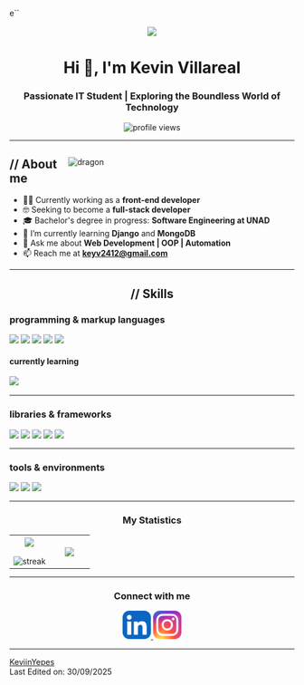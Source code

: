 e``<p align="center">
  <picture>
    <img align="center" src="https://github.com/7oSkaaa/7oSkaaa/blob/main/Images/about_me.gif?raw=true" width="50px">
  </picture>
</p>

<h1 align="center">Hi 👋, I'm Kevin Villareal</h1>
<h3 align="center">Passionate IT Student | Exploring the Boundless World of Technology</h3>

<p align="center">
  <img src="https://komarev.com/ghpvc/?username=KeviinYepes&label=Profile%20views&color=0e75b6&style=flat" alt="profile views" />
</p>

---

<div>
<img align="right" width="400" alt="dragon" src="https://i.pinimg.com/originals/5f/29/30/5f293030b863a0c6f927959f7c57d3bc.jpg"/>

<h2> // About me </h2>

- 👨‍💻 Currently working as a **front-end developer**
- 🤓 Seeking to become a **full-stack developer**
- 🎓 Bachelor's degree in progress: **Software Engineering at UNAD**
- 🌱 I’m currently learning **Django** and **MongoDB**
- 💬 Ask me about **Web Development | OOP | Automation**
- 📫 Reach me at **keyv2412@gmail.com**

</div>

---
<h2 align="center"> // Skills </h2>

### programming & markup languages  
<p>
  <img src="https://img.shields.io/badge/HTML5-E34F26?style=for-the-badge&logo=html5&logoColor=white" />
  <img src="https://img.shields.io/badge/CSS3-1572B6?style=for-the-badge&logo=css3&logoColor=white" />
  <img src="https://img.shields.io/badge/JavaScript-111111?style=for-the-badge&logo=javascript&logoColor=F7DF1E" />
  <img src="https://img.shields.io/badge/Python-14354C?style=for-the-badge&logo=python&logoColor=white" />
  <img src="https://img.shields.io/badge/Deluge%20Script-FF5722?style=for-the-badge&logoColor=white" />
</p>

#### currently learning  
<p>
  <img src="https://img.shields.io/badge/MongoDB-%234ea94b.svg?style=for-the-badge&logo=mongodb&logoColor=white" />
</p>

---

### libraries & frameworks  
<p>
  <img src="https://img.shields.io/badge/pandas-150458?style=for-the-badge&logo=pandas&logoColor=white" />
  <img src="https://img.shields.io/badge/Selenium-43B02A?style=for-the-badge&logo=selenium&logoColor=white" />
  <img src="https://img.shields.io/badge/Flask-000000?style=for-the-badge&logo=flask&logoColor=white" />
  <img src="https://img.shields.io/badge/Tkinter-0078D7?style=for-the-badge&logo=windows&logoColor=white" />
  <img src="https://img.shields.io/badge/OS%20Module-4B8BBE?style=for-the-badge&logo=python&logoColor=white" />
</p>

---

### tools & environments  
<p>
  <img src="https://img.shields.io/badge/Git-F05033?style=for-the-badge&logo=git&logoColor=white" />
  <img src="https://img.shields.io/badge/GitHub-181717?style=for-the-badge&logo=github&logoColor=white" />
  <img src="https://img.shields.io/badge/Virtual%20Environments-3DDC84?style=for-the-badge&logo=python&logoColor=white" />
</p>

---

<h3 align="center">My Statistics</h3>
<p align="center">
<table align="center">
<tr border="none">
<td width="50%" align="center">
  <img align="center" src="https://github-readme-stats.vercel.app/api?username=KeviinYepes&theme=dark&show_icons=true&count_private=true" />
  <br></br>
  <img title="🔥 Get streak stats for your profile" alt="streak" src="https://github-readme-streak-stats.herokuapp.com/?user=KeviinYepes&theme=dark&hide_border=false" /> 
</td>
<td width="50%" align="center">
  <img align="center" src="https://github-readme-stats.anuraghazra1.vercel.app/api/top-langs/?username=KeviinYepes&theme=dark&hide_border=false&no-bg=true&no-frame=true&langs_count=10"/>
</td>
</tr>
</table>
</p>

---

<h3 align="center">Connect with me</h3>
<p align="center">
<a href="https://www.linkedin.com/in/kevin-estiven-yepes-villareal-93999b285/" target="_blank">
  <img src="https://github.com/tandpfun/skill-icons/blob/main/icons/LinkedIn.svg" alt="linkedin" height="50" width="50"/>
</a>
<a href="https://www.instagram.com/belongxhx/" target="_blank">
  <img src="https://github.com/tandpfun/skill-icons/blob/main/icons/Instagram.svg" alt="instagram" height="50" width="50"/>
</a>
</p>

---

[KeviinYepes](https://github.com/KeviinYepes)  
Last Edited on: 30/09/2025
